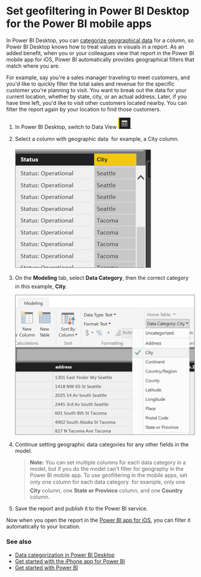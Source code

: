 <properties 
   pageTitle="Set geofiltering in Power BI Desktop for the Power BI mobile apps"
   description="When you set geofiltering in your model in Power BI Desktop, you can filter data for your location automatically in the Power BI mobile apps for iOS."
   services="powerbi" 
   documentationCenter="" 
   authors="maggiesMSFT" 
   manager="mblythe" 
   editor=""
   tags=""
   qualityFocus="no"
   qualityDate=""/>
 
<tags
   ms.service="powerbi"
   ms.devlang="NA"
   ms.topic="article"
   ms.tgt_pltfrm="NA"
   ms.workload="powerbi"
   ms.date="06/07/2016"
   ms.author="maggies"/>

# Set geofiltering in Power BI Desktop for the Power BI mobile apps

In Power BI Desktop, you can [categorize geographical data](powerbi-desktop-data-categorization.md) for a column, so Power BI Desktop knows how to treat values in visuals in a report. As an added benefit, when you or your colleagues view that report in the Power BI mobile app for iOS, Power BI automatically provides geographical filters that match where you are. 

For example, say you're a sales manager traveling to meet customers, and you'd like to quickly filter the total sales and revenue for the specific customer you're planning to visit. You want to break out the data for your current location, whether by state, city, or an actual address. Later, if you have time left, you'd like to visit other customers located nearby. You can filter the report again by your location to find those customers.

1. In Power BI Desktop, switch to Data View ![](media/powerbi-desktop-mobile-geofiltering/pbi_desktop_data_icon.png).

2. Select a column with geographic data &#151; for example, a City column.

    ![](media/powerbi-desktop-mobile-geofiltering/pbi_desk_citycolumn.png)

3. On the **Modeling** tab, select **Data Category**, then the correct category &#151; in this example, **City**.

    ![](media/powerbi-desktop-mobile-geofiltering/pbi_desk_datacat_city.png)

4. Continue setting geographic data categories for any other fields in the model. 

    >**Note:** You can set multiple columns for each data category in a model, but if you do the model can't filter for geography in the Power BI mobile app. To use geofiltering in the mobile apps, set only one column for each data category &#151; for example, only one **City** column, one **State or Province** column, and one **Country** column. 

5. Save the report and publish it to the Power BI service.

Now when you open the report in the [Power BI app for iOS](powerbi-mobile-ipad-iphone-apps.md), you can filter it automatically to your location.

### See also  
- [Data categorization in Power BI Desktop](powerbi-desktop-data-categorization.md)  
- [Get started with the iPhone app for Power BI](powerbi-mobile-iphone-app-get-started.md)  
- [Get started with Power BI](powerbi-service-get-started.md)  
